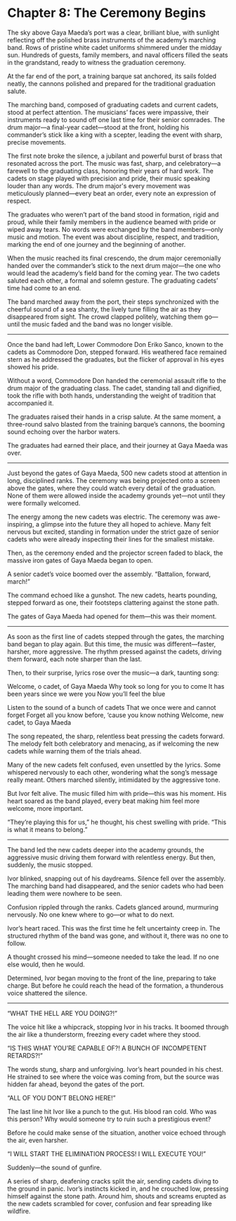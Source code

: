 # Chapter 8: The Ceremony Begins

The sky above Gaya Maeda’s port was a clear, brilliant blue, with sunlight reflecting off the polished brass instruments of the academy’s marching band. Rows of pristine white cadet uniforms shimmered under the midday sun. Hundreds of guests, family members, and naval officers filled the seats in the grandstand, ready to witness the graduation ceremony.

At the far end of the port, a training barque sat anchored, its sails folded neatly, the cannons polished and prepared for the traditional graduation salute.

The marching band, composed of graduating cadets and current cadets, stood at perfect attention. The musicians’ faces were impassive, their instruments ready to sound off one last time for their senior comrades. The drum major—a final-year cadet—stood at the front, holding his commander’s stick like a king with a scepter, leading the event with sharp, precise movements.

The first note broke the silence, a jubilant and powerful burst of brass that resonated across the port. The music was fast, sharp, and celebratory—a farewell to the graduating class, honoring their years of hard work. The cadets on stage played with precision and pride, their music speaking louder than any words. The drum major's every movement was meticulously planned—every beat an order, every note an expression of respect.

The graduates who weren’t part of the band stood in formation, rigid and proud, while their family members in the audience beamed with pride or wiped away tears. No words were exchanged by the band members—only music and motion. The event was about discipline, respect, and tradition, marking the end of one journey and the beginning of another.

When the music reached its final crescendo, the drum major ceremonially handed over the commander’s stick to the next drum major—the one who would lead the academy’s field band for the coming year. The two cadets saluted each other, a formal and solemn gesture. The graduating cadets’ time had come to an end.

The band marched away from the port, their steps synchronized with the cheerful sound of a sea shanty, the lively tune filling the air as they disappeared from sight. The crowd clapped politely, watching them go—until the music faded and the band was no longer visible.

---

Once the band had left, Lower Commodore Don Eriko Sanco, known to the cadets as Commodore Don, stepped forward. His weathered face remained stern as he addressed the graduates, but the flicker of approval in his eyes showed his pride.

Without a word, Commodore Don handed the ceremonial assault rifle to the drum major of the graduating class. The cadet, standing tall and dignified, took the rifle with both hands, understanding the weight of tradition that accompanied it.

The graduates raised their hands in a crisp salute. At the same moment, a three-round salvo blasted from the training barque’s cannons, the booming sound echoing over the harbor waters.

The graduates had earned their place, and their journey at Gaya Maeda was over.

---

Just beyond the gates of Gaya Maeda, 500 new cadets stood at attention in long, disciplined ranks. The ceremony was being projected onto a screen above the gates, where they could watch every detail of the graduation. None of them were allowed inside the academy grounds yet—not until they were formally welcomed.

The energy among the new cadets was electric. The ceremony was awe-inspiring, a glimpse into the future they all hoped to achieve. Many felt nervous but excited, standing in formation under the strict gaze of senior cadets who were already inspecting their lines for the smallest mistake.

Then, as the ceremony ended and the projector screen faded to black, the massive iron gates of Gaya Maeda began to open.

A senior cadet’s voice boomed over the assembly.
“Battalion, forward, march!”

The command echoed like a gunshot. The new cadets, hearts pounding, stepped forward as one, their footsteps clattering against the stone path.

The gates of Gaya Maeda had opened for them—this was their moment.

---

As soon as the first line of cadets stepped through the gates, the marching band began to play again. But this time, the music was different—faster, harsher, more aggressive. The rhythm pressed against the cadets, driving them forward, each note sharper than the last.

Then, to their surprise, lyrics rose over the music—a dark, taunting song:

Welcome, o cadet, of Gaya Maeda
Why took so long for you to come
It has been years since we were you
Now you’ll feel the blue

Listen to the sound of a bunch of cadets
That we once were and cannot forget
Forget all you know before, ‘cause you know nothing
Welcome, new cadet, to Gaya Maeda

The song repeated, the sharp, relentless beat pressing the cadets forward. The melody felt both celebratory and menacing, as if welcoming the new cadets while warning them of the trials ahead.

Many of the new cadets felt confused, even unsettled by the lyrics. Some whispered nervously to each other, wondering what the song’s message really meant. Others marched silently, intimidated by the aggressive tone.

But Ivor felt alive. The music filled him with pride—this was his moment. His heart soared as the band played, every beat making him feel more welcome, more important.

“They’re playing this for us,” he thought, his chest swelling with pride. “This is what it means to belong.”

---

The band led the new cadets deeper into the academy grounds, the aggressive music driving them forward with relentless energy. But then, suddenly, the music stopped.

Ivor blinked, snapping out of his daydreams. Silence fell over the assembly. The marching band had disappeared, and the senior cadets who had been leading them were nowhere to be seen.

Confusion rippled through the ranks. Cadets glanced around, murmuring nervously. No one knew where to go—or what to do next.

Ivor’s heart raced. This was the first time he felt uncertainty creep in. The structured rhythm of the band was gone, and without it, there was no one to follow.

A thought crossed his mind—someone needed to take the lead. If no one else would, then he would.

Determined, Ivor began moving to the front of the line, preparing to take charge. But before he could reach the head of the formation, a thunderous voice shattered the silence.

---

“WHAT THE HELL ARE YOU DOING?!”

The voice hit like a whipcrack, stopping Ivor in his tracks. It boomed through the air like a thunderstorm, freezing every cadet where they stood.

“IS THIS WHAT YOU’RE CAPABLE OF?! A BUNCH OF INCOMPETENT RETARDS?!”

The words stung, sharp and unforgiving. Ivor’s heart pounded in his chest. He strained to see where the voice was coming from, but the source was hidden far ahead, beyond the gates of the port.

“ALL OF YOU DON’T BELONG HERE!”

The last line hit Ivor like a punch to the gut. His blood ran cold. Who was this person? Why would someone try to ruin such a prestigious event?

Before he could make sense of the situation, another voice echoed through the air, even harsher.

“I WILL START THE ELIMINATION PROCESS! I WILL EXECUTE YOU!”

Suddenly—the sound of gunfire.

A series of sharp, deafening cracks split the air, sending cadets diving to the ground in panic. Ivor’s instincts kicked in, and he crouched low, pressing himself against the stone path. Around him, shouts and screams erupted as the new cadets scrambled for cover, confusion and fear spreading like wildfire.